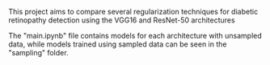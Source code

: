 This project aims to compare several regularization techniques for diabetic retinopathy detection using the VGG16 and ResNet-50 architectures

The "main.ipynb" file contains models for each architecture with unsampled data, while models trained using sampled data can be seen in the "sampling" folder.
